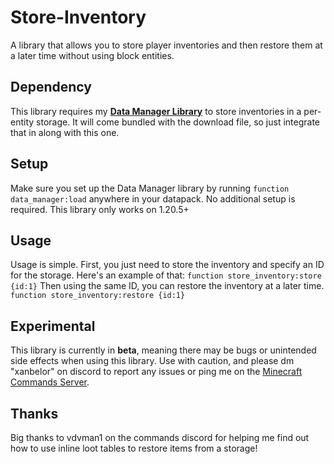 # Store-Inventory
A library that allows you to store player inventories and then restore them at a later time without using block entities.

## Dependency
This library requires my **[Data Manager Library](https://github.com/XanBelOr/Minecraft-Data-Manager)** to store inventories in a per-entity storage.
It will come bundled with the download file, so just integrate that in along with this one.

## Setup
Make sure you set up the Data Manager library by running `function data_manager:load` anywhere in your datapack. No additional setup is required.
This library only works on 1.20.5+

## Usage
Usage is simple. First, you just need to store the inventory and specify an ID for the storage. Here's an example of that:
`function store_inventory:store {id:1}`
Then using the same ID, you can restore the inventory at a later time.
`function store_inventory:restore {id:1}`

## Experimental
This library is currently in **beta**, meaning there may be bugs or unintended side effects when using this library. Use with caution, and please
dm "xanbelor" on discord to report any issues or ping me on the [Minecraft Commands Server](https://discord.gg/QAFXFtZ).

## Thanks
Big thanks to vdvman1 on the commands discord for helping me find out how to use inline loot tables to restore items from a storage!
